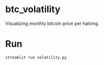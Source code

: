 # btc_volatility

Visualizing monthly bitcoin price per halving.

# Run
`streamlit run volatility.py`
